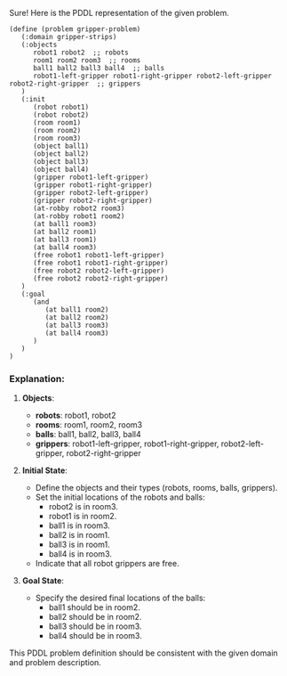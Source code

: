 Sure! Here is the PDDL representation of the given problem.

```pddl
(define (problem gripper-problem)
   (:domain gripper-strips)
   (:objects 
      robot1 robot2  ;; robots
      room1 room2 room3  ;; rooms
      ball1 ball2 ball3 ball4  ;; balls
      robot1-left-gripper robot1-right-gripper robot2-left-gripper robot2-right-gripper  ;; grippers
   )
   (:init 
      (robot robot1) 
      (robot robot2)
      (room room1) 
      (room room2) 
      (room room3)
      (object ball1) 
      (object ball2) 
      (object ball3) 
      (object ball4)
      (gripper robot1-left-gripper) 
      (gripper robot1-right-gripper) 
      (gripper robot2-left-gripper) 
      (gripper robot2-right-gripper)
      (at-robby robot2 room3)
      (at-robby robot1 room2)
      (at ball1 room3)
      (at ball2 room1)
      (at ball3 room1)
      (at ball4 room3)
      (free robot1 robot1-left-gripper)
      (free robot1 robot1-right-gripper)
      (free robot2 robot2-left-gripper)
      (free robot2 robot2-right-gripper)
   )
   (:goal 
      (and 
         (at ball1 room2)
         (at ball2 room2)
         (at ball3 room3)
         (at ball4 room3)
      )
   )
)
```

### Explanation:

1. **Objects**:
   - **robots**: robot1, robot2
   - **rooms**: room1, room2, room3
   - **balls**: ball1, ball2, ball3, ball4
   - **grippers**: robot1-left-gripper, robot1-right-gripper, robot2-left-gripper, robot2-right-gripper

2. **Initial State**:
   - Define the objects and their types (robots, rooms, balls, grippers).
   - Set the initial locations of the robots and balls:
     - robot2 is in room3.
     - robot1 is in room2.
     - ball1 is in room3.
     - ball2 is in room1.
     - ball3 is in room1.
     - ball4 is in room3.
   - Indicate that all robot grippers are free.

3. **Goal State**:
   - Specify the desired final locations of the balls:
     - ball1 should be in room2.
     - ball2 should be in room2.
     - ball3 should be in room3.
     - ball4 should be in room3.

This PDDL problem definition should be consistent with the given domain and problem description.